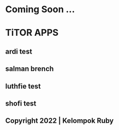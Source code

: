 # Coming Soon ...

# TiTOR APPS

## ardi test

## salman brench

## luthfie test

## shofi test

## Copyright 2022 | Kelompok Ruby
